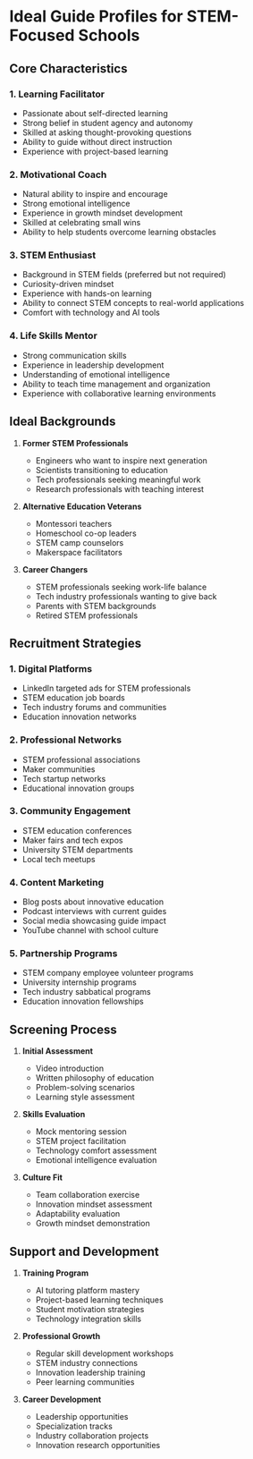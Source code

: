 # Ideal Guide Profiles for STEM-Focused Schools

## Core Characteristics

### 1. Learning Facilitator
- Passionate about self-directed learning
- Strong belief in student agency and autonomy
- Skilled at asking thought-provoking questions
- Ability to guide without direct instruction
- Experience with project-based learning

### 2. Motivational Coach
- Natural ability to inspire and encourage
- Strong emotional intelligence
- Experience in growth mindset development
- Skilled at celebrating small wins
- Ability to help students overcome learning obstacles

### 3. STEM Enthusiast
- Background in STEM fields (preferred but not required)
- Curiosity-driven mindset
- Experience with hands-on learning
- Ability to connect STEM concepts to real-world applications
- Comfort with technology and AI tools

### 4. Life Skills Mentor
- Strong communication skills
- Experience in leadership development
- Understanding of emotional intelligence
- Ability to teach time management and organization
- Experience with collaborative learning environments

## Ideal Backgrounds

1. **Former STEM Professionals**
   - Engineers who want to inspire next generation
   - Scientists transitioning to education
   - Tech professionals seeking meaningful work
   - Research professionals with teaching interest

2. **Alternative Education Veterans**
   - Montessori teachers
   - Homeschool co-op leaders
   - STEM camp counselors
   - Makerspace facilitators

3. **Career Changers**
   - STEM professionals seeking work-life balance
   - Tech industry professionals wanting to give back
   - Parents with STEM backgrounds
   - Retired STEM professionals

## Recruitment Strategies

### 1. Digital Platforms
- LinkedIn targeted ads for STEM professionals
- STEM education job boards
- Tech industry forums and communities
- Education innovation networks

### 2. Professional Networks
- STEM professional associations
- Maker communities
- Tech startup networks
- Educational innovation groups

### 3. Community Engagement
- STEM education conferences
- Maker fairs and tech expos
- University STEM departments
- Local tech meetups

### 4. Content Marketing
- Blog posts about innovative education
- Podcast interviews with current guides
- Social media showcasing guide impact
- YouTube channel with school culture

### 5. Partnership Programs
- STEM company employee volunteer programs
- University internship programs
- Tech industry sabbatical programs
- Education innovation fellowships

## Screening Process

1. **Initial Assessment**
   - Video introduction
   - Written philosophy of education
   - Problem-solving scenarios
   - Learning style assessment

2. **Skills Evaluation**
   - Mock mentoring session
   - STEM project facilitation
   - Technology comfort assessment
   - Emotional intelligence evaluation

3. **Culture Fit**
   - Team collaboration exercise
   - Innovation mindset assessment
   - Adaptability evaluation
   - Growth mindset demonstration

## Support and Development

1. **Training Program**
   - AI tutoring platform mastery
   - Project-based learning techniques
   - Student motivation strategies
   - Technology integration skills

2. **Professional Growth**
   - Regular skill development workshops
   - STEM industry connections
   - Innovation leadership training
   - Peer learning communities

3. **Career Development**
   - Leadership opportunities
   - Specialization tracks
   - Industry collaboration projects
   - Innovation research opportunities
